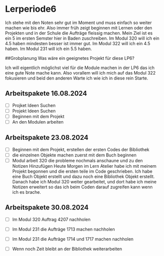 # Lerperiode6

Ich stehe mit den Noten sehr gut im Moment und muss einfach so weiter machen wie bis ehr. Also immer früh zeigt beginnen mit Lernen oder den Projekten und in der Schule die Aufträge fleissig machen.
Mein Ziel ist es ein 5 im ersten Semster hier in Baden zuschreiben.
Im Modul 320 will ich ein 4.5 haben mindesten besser ist immer gut. Im Modul 322 will ich ein 4.5 haben. Im Modul 231 will ich ein 5.5 haben.

##Grobplanung
Was wäre ein geeignetes Projekt für diese LP6?

Ich will eigentlich  möglichst viel für die Module machen in der LP6 das ich eine gute Note mache kann. Also  vorallem will ich  mich auf das Modul 322 fokusieren und beid den anderen Warte ich wie ich in diese rein Starte.

## Arbeitspakete 16.08.2024 

- [ ] Projket Ideen Suchen
- [ ] Projekt Ideen Suchen
- [ ] Beginnen mit dem Projekt
- [ ] An den Modulen arbeiten

## Arbeitspakete 23.08.2024

- [ ] Beginnen mit dem Projekt, erstellen der ersten Codes der Bibliothek
- [ ] die einzelnen Objekte machen zuerst mit dem Buch beginnen
- [ ] Modul arbeit 320 die probleme nochmals anschaune und zu den Notizen Hinzufügen
Heute Morgen im Lern Atelier habe ich mit meinem Projekt begonnen und die ersten teile im Code geschrieben. Ich habe eine Buch Objekt erstellt und dazu noch eine Bibliothek Objekt erstellt. Danach habe ich Modul 320 weiter gearbeitet, und dort habe ich meine Notizen erweitert so das ich beim Coden darauf zugreifen kann wenn ich es brache.
      
## Arbeitspakete 30.08.2024
- [ ] Im Modul 320 Auftrag 4207 nachholen
- [ ] Im Modul 231 die Aufträge 1713 machen nachholen
- [ ] Im Modul 231 die Aufträge 1714 und 1717 machen nachholen
- [ ] Wenn noch Zeit bleibt an der Bibliothek weiterarbeiten
      
  

